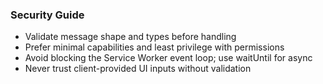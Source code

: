 ### Security Guide

- Validate message shape and types before handling
- Prefer minimal capabilities and least privilege with permissions
- Avoid blocking the Service Worker event loop; use waitUntil for async
- Never trust client-provided UI inputs without validation


